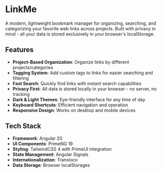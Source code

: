 # LinkMe

A modern, lightweight bookmark manager for organizing, searching, and categorizing your favorite web links across projects. Built with privacy in mind - all your data is stored exclusively in your browser's localStorage.

## Features

- **Project-Based Organization**: Organize links by different projects/categories
- **Tagging System**: Add custom tags to links for easier searching and filtering
- **Fast Search**: Quickly find links with instant search capabilities
- **Privacy First**: All data is stored locally in your browser - no server, no tracking
- **Dark & Light Themes**: Eye-friendly interface for any time of day
- **Keyboard Shortcuts**: Efficient navigation and operation
- **Responsive Design**: Works on desktop and mobile devices

## Tech Stack

- **Framework**: Angular 20
- **UI Components**: PrimeNG 19
- **Styling**: TailwindCSS 4 with PrimeUI integration
- **State Management**: Angular Signals
- **Internationalization**: Transloco
- **Data Storage**: Browser localStorages
